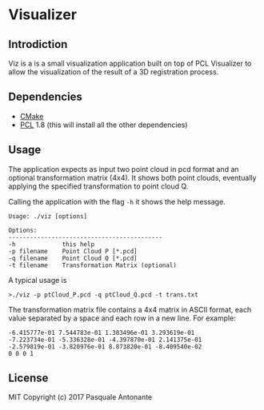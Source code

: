 # Visualizer

## Introdiction
Viz is a is a small visualization application built on top of PCL Visualizer to allow the visualization of the result of a 3D registration process.

## Dependencies
* [CMake](https://cmake.org/)
* [PCL](http://pointclouds.org) 1.8 (this will install all the other dependencies)

## Usage

The application expects as input two point cloud in pcd format and an optional transformation matrix (4x4). It shows both point clouds, eventually applying the specified transformation to point cloud Q.

Calling the application with the flag `-h` it shows the help message.

```
Usage: ./viz [options]

Options:
-------------------------------------------
-h             this help
-p filename    Point Cloud P [*.pcd]
-q filename    Point Cloud Q [*.pcd]
-t filename    Transformation Matrix (optional)
```

A typical usage is

```
>./viz -p ptCloud_P.pcd -q ptCloud_Q.pcd -t trans.txt
```

The transformation matrix file contains a 4x4 matrix in ASCII format, each value separated by a space and each row in a new line. For example:

```
-6.415777e-01 7.544783e-01 1.383496e-01 3.293619e-01
-7.223734e-01 -5.336328e-01 -4.397870e-01 2.141375e-01
-2.579819e-01 -3.820976e-01 8.873820e-01 -8.409540e-02
0 0 0 1

```

## License
MIT Copyright (c) 2017 Pasquale Antonante
